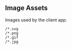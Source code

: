 Image Assets
------------
Images used by the client app.

```match
/*.svg
/*.png
/*.gif
/*.jpg
```

[icon]: fa://fa-photo/#73bf61
